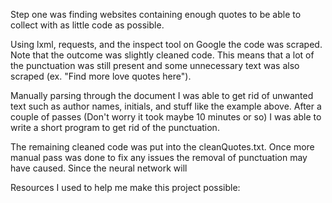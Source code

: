 Step one was finding websites containing enough quotes to be able to collect with as little code as possible.

Using lxml, requests, and the inspect tool on Google the code was scraped. Note that the outcome was slightly cleaned code.
This means that a lot of the punctuation was still present and some unnecessary text was also scraped (ex. "Find more love quotes here").

Manually parsing through the document I was able to get rid of unwanted text such as author names, initials, and stuff like the example above.
After a couple of passes (Don't worry it took maybe 10 minutes or so) I was able to write a short program to get rid of the punctuation.

The remaining cleaned code was put into the cleanQuotes.txt. Once more manual pass was done to fix any issues the removal of punctuation may have caused.
Since the neural network will

Resources I used to help me make this project possible:
